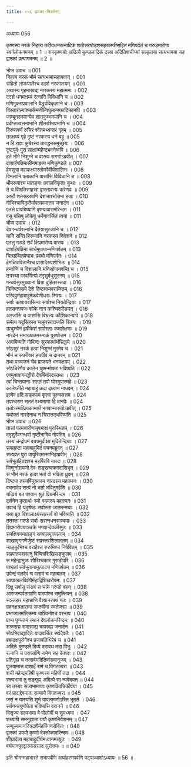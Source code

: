 ```yaml
---
title: ०५६ द्वारका-निवर्तनम्

---
```

अध्यायः 056

कृष्णस्य नरकं निहत्य तदीयधनरत्नादिकं शतोत्तरषोडशसहस्रस्त्रीसहितं मणिपर्वतं च गरुडमारोप्य स्वर्गलोकगमनम् ॥ 1 ॥ रामकृष्णयोः अदित्यै कुण्डलादिकं दत्त्वा अदितिशचीभ्यां सत्कृतया सत्यभामया सह द्वारकां प्रत्यागमनम् ॥ 2 ॥

भीष्म उवाच ॥	001  
निहत्य नरकं भौमं सत्यभामासहायवान् ।	001  
सहितो लोकपालैश्च ददर्श नरकालयम् ॥	001  
अथास्य गृहमासाद्य नारकस्य महात्मनः ।	002  
ददर्श धनमक्षय्यं रत्नानि विविधानि च ॥	002  
मणिमुक्ताप्रवालानि वैडूर्यविकृतानि च ।	003  
विस्ताराल्पांश्चार्कमणीन्विपुलान्स्फाटिकानपि ॥	003  
जाम्बूनदमयान्येव शातकुम्भमयानि च ।	004  
प्रदीप्तज्वलनाभानि शीतरश्मिप्रभाणि च ॥	004  
हिरण्यवर्णं रुचिरं श्वेतमभ्यन्तरं गृहम् ।	005  
तदक्षय्यं गृहे दृष्टं नरकस्य धनं बहु ॥	005  
न हि राज्ञः कुबेरस्य तावद्धनसमुच्छ्रयः ।	006  
दृष्टपूर्वः पुरा साक्षान्महेन्द्रभवनेष्वपि ॥	006  
हते भौमे निशुम्भे च वासवः सगणोऽब्रवीत् ।	007  
दाशार्हपतिमासीनमाहृत्य मणिकुण्डले ॥	007  
हेमसूत्रा महाकक्ष्यास्तोमरैर्वीर्यशालिनः ।	008  
विमलानि पताकानि वासांसि विविधानि च ॥	008  
भीमरूपाश्च मातङ्गाः प्रवालविकृताः कुथाः ।	009  
ते च विंशतिसाहस्रा द्वास्तावत्यः करेणवः ॥	009  
अष्टौ शतसहस्राणि देशजाश्चोत्तमा हयाः ।	010  
गोभिश्चाविकृतैर्यावत्कामात्तव जनार्दन ॥	010  
एतत्ते प्रापयिष्यामि वृष्ण्यावासमरिन्दम ।	011  
वसु यत्त्रिषु लोकेषु धर्मेणावर्जितं त्वया ॥	011  
भीष्म उवाच ।	012  
देवगन्धर्वरत्नानि दैतेयासुरजानि च ।	012  
यानि सन्ति हिरण्यानि नरकस्य निवेशने ॥	012  
एतत्तु गरुडे सर्वं क्षिप्रमारोप्य वासवः ।	013  
दार्शार्हपतिना सार्धमुपायान्मणिपर्वतम् ॥	013  
चित्रग्रथितमेघाभः प्रबभौ मणिपर्वतः ।	014  
हेमचित्रवितानैश्च प्रासादैरुपशोभितः ॥	014  
हर्म्याणि च विशालानि मणिसोपानवन्ति च ।	015  
तत्रस्था वरवर्णिन्यो ददृशुर्मधुसूदनम् ॥	015  
गन्धर्वसुरमुख्यानां प्रिया दुहितरस्तदा ।	016  
त्रिविष्टपसमे देशे तिष्ठन्तमपराजितम् ॥	016  
परिवव्रुर्महाबाहुमेकवेणीधराः स्त्रियः ।	017  
सर्वाः काषायवासिन्यः सर्वाश्च नियतेन्द्रियाः ॥	017  
व्रतसन्तापजः शोके नात्र कश्चिदपीडयत् ।	018  
अरजांसि च वासांसि बिभ्रत्यः कौशिकान्यपि ॥	018  
समेत्य यदुसिंहस्य चक्रुरस्याञ्जलिं स्त्रियः ।	019  
ऊचुश्चैनं हृषीकेशं सर्वास्ताः कमलेक्षणाः ॥	019  
नारदेन समाख्यातमस्माकं पुरुषोत्तम ।	020  
आगमिष्यति गोविन्दः सुरकार्यार्थसिद्धये ॥	020  
सोऽसुरं नरकं हत्वा निशुम्भं मुरमेव च ।	021  
भौमं च सपरीवारं हयग्रीवं च दानवम् ॥	021  
तथा पञ्चजनं चैव प्राप्स्यते धनमक्षयम् ।	022  
सोऽचिरेणैव कालेन युष्मन्मोक्ता भविष्यति ॥	022  
एवमुक्त्वागमद्धीरो देवर्षिर्नारदस्तथा ।	023  
त्वां चिन्तयानाः सततं तपो घोरमुपास्महे ॥	023  
कालेऽतीते महाबाहुं कदा द्रक्ष्याम माधवम् ।	024  
इत्येवं हृदि सङ्कल्पं कृत्वा पुरुषसत्तम ।	024  
तपश्चराम सततं रक्ष्यमाणा हि दानवैः ॥	024  
ततोऽस्मत्प्रियकामार्थं भगवान्मारुतोऽब्रवीत् ।	025  
यथोक्तं नारदेनाथ न चिरात्तद्भविष्यति ॥	025  
भीष्म उवाच ॥	026  
तासां परमनारीणामृषभाक्षं पुरःस्थितम् ।	026  
ददृशुर्देवगन्धर्वा गृष्टीनामिव गोपतिम् ॥	026  
तस्य चन्द्रोपमं वक्त्रमुदीक्ष्य मुदितेन्द्रियाः ।	027  
सम्प्रहृष्टा महाबाहुमिदं वचनमब्रुवन् ॥	027  
सत्यव्रत पुरा वायुरिदमस्मानिहाब्रवीत् ।	028  
सर्वभूतहितज्ञश्च महर्षिरपि नारदः ॥	028  
विष्णुर्नारायणो देवः शङ्खचक्रगदासिभृत् ।	029  
स भौमं नरकं हत्वा भर्ता वो भविता ध्रुवम् ॥	029  
दिष्ट्या तस्यर्षिमुख्यस्य नारदस्य महात्मनः ।	030  
वचनादेव सत्यं नो भर्ता भवितुमर्हसि ॥	030  
यत्प्रियं बत पश्याम श्रुतं प्रियमरिन्दम ।	031  
दर्शनेन कृतार्थाः स्मो वयमस्य महात्मनः ॥	031  
उवाच हि यदुश्रेष्ठः सर्वास्ता जातमन्मथाः ।	032  
यथा ब्रूत विशालाक्ष्यस्तत्सर्वं वो भविष्यति ॥	032  
ततस्ता गरुडे सर्वाः सरत्नधनसञ्चयाः ।	033  
क्षिप्रमारोपयाञ्चक्रे भगवान्देवकीसुतः ॥	033  
सपक्षिगणमातङ्गं सव्यालमृगपन्नगम् ।	034  
शाखामृगगणैर्जुष्टं सप्रस्तरशिलातलम् ॥	034  
न्यङ्कुभिश्च वराहैश्च रुरुभिश्च निषेवितम् ।	035  
सप्रपातमहासानुं विचित्रशिखिसङ्कुलम् ॥	035  
स महेन्द्रानुजः शौरिश्चकार गुरुडोपरि ।	036  
पश्यतां सर्वभूतानामुत्पाट्य मणिपर्वतम् ॥	036  
उपेन्द्रं बलदेवं च वासवं च महाबलम् ।	037  
स्वपक्षबलविक्षेपैर्महाद्रिशिखरोपमः ॥	037  
दिक्षु सर्वासु संरावं स चक्रे गरुडो वहन् ।	038  
आरुजन्पर्वताग्राणि पादपांश्च समुत्क्षिपन् ॥	038  
सञ्जहार महाभ्राणि वैश्वानरपथं गतः ।	039  
ग्रहनक्षत्रताराणां सप्तर्षीणां स्वतेजसा ॥	039  
प्रभाजालमतिक्रम्य चाश्विनोश्च परन्तप ।	040  
प्राप्य पुण्यतमं स्थानं देवलोकमरिन्दमः ॥	040  
शक्रसद्म समासाद्य चावरुह्य जनार्दनः ।	041  
सोऽभिवाद्यादितेः पादावर्चितः सर्वदैवतैः ।	041  
ब्रह्मदक्षपुरोगैश्च प्रजापतिभिरेव च ॥	041  
अदितेः कुण्डले दिव्ये ददावथ तदा विभुः ।	042  
रत्नानि च परार्घ्याणि रामेण सह केशवः ॥	042  
प्रतिगृह्य च तत्सर्वमदितिर्वासवानुजम् ।	043  
पूजयामास दाशार्हं रामं च विगतज्वरा ॥	043  
शची महेन्द्रमहिषी कृष्णस्य महिषीं तदा ।	044  
सत्यभामां तु सङ्गृह्य अदित्यै सा न्यवेदयत् ॥	044  
सा तस्याः सत्यभामायाः कृष्णप्रियचिकीर्षया ।	045  
वरं प्रादाद्देवमाता सत्यायै विगतज्वरा ॥	045  
जरां न यास्यसि शुभे यावत्कृष्णोऽस्ति भूतले ।	046  
सर्वगन्धगुणोपेता भविष्यसि वरानने ॥	046  
विसृज्य सत्यभामा वै पौलोमीं च सुमध्यमा ।	047  
शच्यापि समनुज्ञाता ययौ कृष्णनिवेशनम् ॥	047  
सम्पूज्यमानस्त्रिदशैर्महर्षिगणसेवितः ।	048  
द्वारकां प्रययौ कृष्णो देवलोकादरिन्दमः ॥	048  
शीघ्रादेत्य महाबाहुर्दीर्घमध्वानमच्युतः ।	049  
वर्घमानपुरद्वारमाससाद सुरोत्तमः ॥ ॥	049  

इति श्रीमन्महाभारते सभापर्वणि अर्घाहरणपर्वणि षट्पञ्चाशोऽध्यायः ॥ 56 ॥
